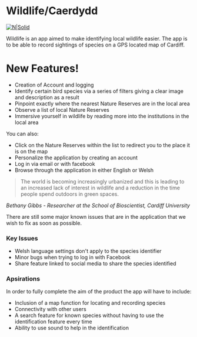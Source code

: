 # Wildlife/Caerdydd

[![N|Solid](https://i.imgur.com/DMcYQ07.png)](https://nodesource.com/products/nsolid)

Wildlife is an app aimed to make identifying local wildlife easier. The app is to be able to record sightings of species on a GPS located map of Cardiff.


# New Features!

  - Creation of Account and logging
  - Identify certain bird species via a series of filters giving a clear image and description as a result
  - Pinpoint exactly where the nearest Nature Reserves are in the local area
  - Observe a list of local Nature Reserves
  - Immersive yourself in wildlife by reading more into the institutions in the local area





You can also:

  - Click on the Nature Reserves within the list to redirect you to the place it is on the map
  - Personalize the application by creating an account
  - Log in via email or with facebook
  - Browse through the application in either English or Welsh

  



> The world is becoming increasingly urbanized and this is leading to an increased lack of interest in wildlife and a reduction in the time people spend outdoors in green spaces.



*Bethany Gibbs - Researcher at the School of Bioscientist, Cardiff University*





There are still some major known issues that are in the application that we wish to fix as soon as possible.

### Key Issues

* Welsh language settings don't apply to the species identifier
* Minor bugs when trying to log in with Facebook
* Share feature linked to social media to share the species identified


### Apsirations



In order to fully complete the aim of the product the app will have to include:

* Inclusion of a map function for locating and recording species
* Connectivity with other users
* A search feature for known species without having to use the identification feature every time
* Ability to use sound to help in the identification





